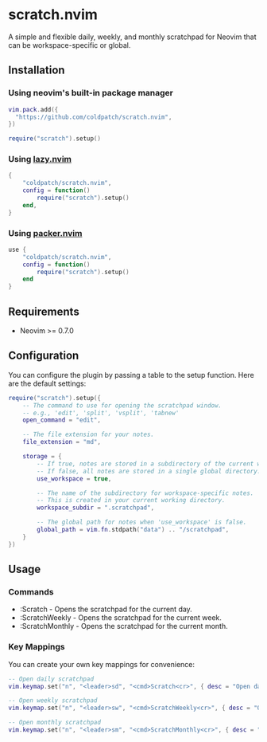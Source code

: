 # scratch.nvim

A simple and flexible daily, weekly, and monthly scratchpad for Neovim that can be workspace-specific or global.

## Installation

### Using neovim's built-in package manager

```lua
vim.pack.add({
  "https://github.com/coldpatch/scratch.nvim",
})

require("scratch").setup()
```

### **Using [lazy.nvim](https://github.com/folke/lazy.nvim)**

```lua
{  
    "coldpatch/scratch.nvim",  
    config = function()  
        require("scratch").setup()  
    end,  
}
```

### **Using [packer.nvim](https://github.com/wbthomason/packer.nvim)**

```lua
use {  
    "coldpatch/scratch.nvim",  
    config = function()  
        require("scratch").setup()  
    end  
}
```

## **Requirements**

* Neovim >= 0.7.0

## **Configuration**

You can configure the plugin by passing a table to the setup function. Here are the default settings:  
```lua
require("scratch").setup({  
    -- The command to use for opening the scratchpad window.  
    -- e.g., 'edit', 'split', 'vsplit', 'tabnew'  
    open_command = "edit",

    -- The file extension for your notes.  
    file_extension = "md",

    storage = {  
        -- If true, notes are stored in a subdirectory of the current workspace.  
        -- If false, all notes are stored in a single global directory.  
        use_workspace = true,

        -- The name of the subdirectory for workspace-specific notes.  
        -- This is created in your current working directory.  
        workspace_subdir = ".scratchpad",

        -- The global path for notes when 'use_workspace' is false.  
        global_path = vim.fn.stdpath("data") .. "/scratchpad",  
    }  
})
```

## **Usage**

### **Commands**

* :Scratch - Opens the scratchpad for the current day.  
* :ScratchWeekly - Opens the scratchpad for the current week.  
* :ScratchMonthly - Opens the scratchpad for the current month.

### **Key Mappings**

You can create your own key mappings for convenience:  

```lua
-- Open daily scratchpad  
vim.keymap.set("n", "<leader>sd", "<cmd>Scratch<cr>", { desc = "Open daily scratchpad" })

-- Open weekly scratchpad  
vim.keymap.set("n", "<leader>sw", "<cmd>ScratchWeekly<cr>", { desc = "Open weekly scratchpad" })

-- Open monthly scratchpad  
vim.keymap.set("n", "<leader>sm", "<cmd>ScratchMonthly<cr>", { desc = "Open monthly scratchpad" })  
```

